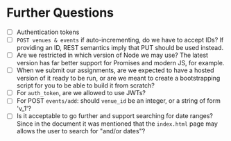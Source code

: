 # Further Questions

- [ ] Authentication tokens
- [ ] `POST venues & events` if auto-incrementing, do we have to accept IDs?
      If providing an ID, REST semantics imply that PUT should be used instead.
- [ ] Are we restricted in which version of Node we may use?
      The latest version has far better support for Promises and modern JS, for example.
- [ ] When we submit our assignments, are we expected to have a hosted version of it ready to be run,
      or are we meant to create a bootstrapping script for you to be able to build it from scratch?
- [ ] For `auth_token`, are we allowed to use JWTs?
- [ ] For POST `events/add`: should `venue_id` be an integer, or a string of form 'v_1'?
- [ ] Is it acceptable to go further and support searching for date ranges? Since in the document it was mentioned that the `index.html` page may allows the user to search for "and/or dates"?
